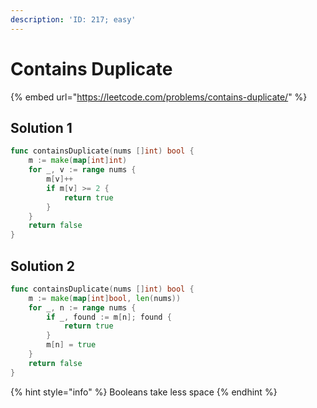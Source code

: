 ```yaml
---
description: 'ID: 217; easy'
---
```


# Contains Duplicate

{% embed url="https://leetcode.com/problems/contains-duplicate/" %}

## Solution 1

```go
func containsDuplicate(nums []int) bool {
    m := make(map[int]int)
    for _, v := range nums {
        m[v]++
        if m[v] >= 2 {
            return true
        }
    }
    return false
}
```

## Solution 2

```go
func containsDuplicate(nums []int) bool {
    m := make(map[int]bool, len(nums))
	for _, n := range nums {
		if _, found := m[n]; found {
			return true
		}
		m[n] = true
	}
	return false
}
```

{% hint style="info" %}
Booleans take less space
{% endhint %}

